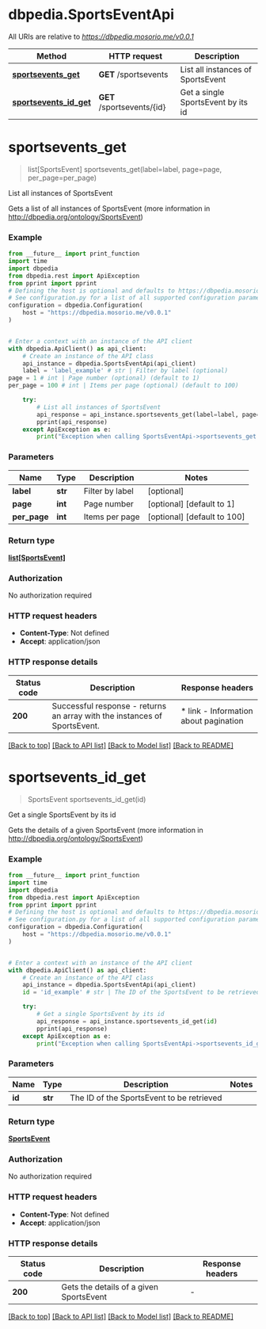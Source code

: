 # dbpedia.SportsEventApi

All URIs are relative to *https://dbpedia.mosorio.me/v0.0.1*

Method | HTTP request | Description
------------- | ------------- | -------------
[**sportsevents_get**](SportsEventApi.md#sportsevents_get) | **GET** /sportsevents | List all instances of SportsEvent
[**sportsevents_id_get**](SportsEventApi.md#sportsevents_id_get) | **GET** /sportsevents/{id} | Get a single SportsEvent by its id


# **sportsevents_get**
> list[SportsEvent] sportsevents_get(label=label, page=page, per_page=per_page)

List all instances of SportsEvent

Gets a list of all instances of SportsEvent (more information in http://dbpedia.org/ontology/SportsEvent)

### Example

```python
from __future__ import print_function
import time
import dbpedia
from dbpedia.rest import ApiException
from pprint import pprint
# Defining the host is optional and defaults to https://dbpedia.mosorio.me/v0.0.1
# See configuration.py for a list of all supported configuration parameters.
configuration = dbpedia.Configuration(
    host = "https://dbpedia.mosorio.me/v0.0.1"
)


# Enter a context with an instance of the API client
with dbpedia.ApiClient() as api_client:
    # Create an instance of the API class
    api_instance = dbpedia.SportsEventApi(api_client)
    label = 'label_example' # str | Filter by label (optional)
page = 1 # int | Page number (optional) (default to 1)
per_page = 100 # int | Items per page (optional) (default to 100)

    try:
        # List all instances of SportsEvent
        api_response = api_instance.sportsevents_get(label=label, page=page, per_page=per_page)
        pprint(api_response)
    except ApiException as e:
        print("Exception when calling SportsEventApi->sportsevents_get: %s\n" % e)
```

### Parameters

Name | Type | Description  | Notes
------------- | ------------- | ------------- | -------------
 **label** | **str**| Filter by label | [optional] 
 **page** | **int**| Page number | [optional] [default to 1]
 **per_page** | **int**| Items per page | [optional] [default to 100]

### Return type

[**list[SportsEvent]**](SportsEvent.md)

### Authorization

No authorization required

### HTTP request headers

 - **Content-Type**: Not defined
 - **Accept**: application/json

### HTTP response details
| Status code | Description | Response headers |
|-------------|-------------|------------------|
**200** | Successful response - returns an array with the instances of SportsEvent. |  * link - Information about pagination <br>  |

[[Back to top]](#) [[Back to API list]](../README.md#documentation-for-api-endpoints) [[Back to Model list]](../README.md#documentation-for-models) [[Back to README]](../README.md)

# **sportsevents_id_get**
> SportsEvent sportsevents_id_get(id)

Get a single SportsEvent by its id

Gets the details of a given SportsEvent (more information in http://dbpedia.org/ontology/SportsEvent)

### Example

```python
from __future__ import print_function
import time
import dbpedia
from dbpedia.rest import ApiException
from pprint import pprint
# Defining the host is optional and defaults to https://dbpedia.mosorio.me/v0.0.1
# See configuration.py for a list of all supported configuration parameters.
configuration = dbpedia.Configuration(
    host = "https://dbpedia.mosorio.me/v0.0.1"
)


# Enter a context with an instance of the API client
with dbpedia.ApiClient() as api_client:
    # Create an instance of the API class
    api_instance = dbpedia.SportsEventApi(api_client)
    id = 'id_example' # str | The ID of the SportsEvent to be retrieved

    try:
        # Get a single SportsEvent by its id
        api_response = api_instance.sportsevents_id_get(id)
        pprint(api_response)
    except ApiException as e:
        print("Exception when calling SportsEventApi->sportsevents_id_get: %s\n" % e)
```

### Parameters

Name | Type | Description  | Notes
------------- | ------------- | ------------- | -------------
 **id** | **str**| The ID of the SportsEvent to be retrieved | 

### Return type

[**SportsEvent**](SportsEvent.md)

### Authorization

No authorization required

### HTTP request headers

 - **Content-Type**: Not defined
 - **Accept**: application/json

### HTTP response details
| Status code | Description | Response headers |
|-------------|-------------|------------------|
**200** | Gets the details of a given SportsEvent |  -  |

[[Back to top]](#) [[Back to API list]](../README.md#documentation-for-api-endpoints) [[Back to Model list]](../README.md#documentation-for-models) [[Back to README]](../README.md)

